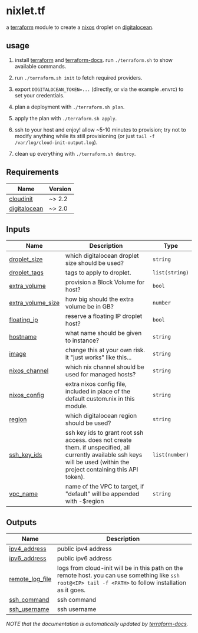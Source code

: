 # nixlet.tf

[terraform-docs]: https://terraform-docs.io
[terraform]: https://terraform.io
[digitalocean]: https://digitalocean.com
[nixos]: https://nixos.org

a [terraform] module to create a [nixos] droplet on [digitalocean].

## usage

1. install [terraform] and [terraform-docs]. run `./terraform.sh` to show available commands.

2. run `./terraform.sh init` to fetch required providers.

3. export `DIGITALOCEAN_TOKEN=...` (directly, or via the example .envrc) to set your credentials.

4. plan a deployment with `./terraform.sh plan`.

5. apply the plan with `./terraform.sh apply`.

6. ssh to your host and enjoy! allow ~5-10 minutes to provision; try not to modify anything while its still provisioning (or just `tail -f /var/log/cloud-init-output.log`).

7. clean up everything with `./terraform.sh destroy`.

<!-- BEGIN_TF_DOCS -->
## Requirements

| Name | Version |
|------|---------|
| <a name="requirement_cloudinit"></a> [cloudinit](#requirement\_cloudinit) | ~> 2.2 |
| <a name="requirement_digitalocean"></a> [digitalocean](#requirement\_digitalocean) | ~> 2.0 |

## Inputs

| Name | Description | Type |
|------|-------------|------|
| <a name="input_droplet_size"></a> [droplet\_size](#input\_droplet\_size) | which digitalocean droplet size should be used? | `string` |
| <a name="input_droplet_tags"></a> [droplet\_tags](#input\_droplet\_tags) | tags to apply to droplet. | `list(string)` |
| <a name="input_extra_volume"></a> [extra\_volume](#input\_extra\_volume) | provision a Block Volume for host? | `bool` |
| <a name="input_extra_volume_size"></a> [extra\_volume\_size](#input\_extra\_volume\_size) | how big should the extra volume be in GB? | `number` |
| <a name="input_floating_ip"></a> [floating\_ip](#input\_floating\_ip) | reserve a floating IP droplet host? | `bool` |
| <a name="input_hostname"></a> [hostname](#input\_hostname) | what name should be given to instance? | `string` |
| <a name="input_image"></a> [image](#input\_image) | change this at your own risk. it "just works" like this... | `string` |
| <a name="input_nixos_channel"></a> [nixos\_channel](#input\_nixos\_channel) | which nix channel should be used for managed hosts? | `string` |
| <a name="input_nixos_config"></a> [nixos\_config](#input\_nixos\_config) | extra nixos config file, included in place of the default custom.nix in this module. | `string` |
| <a name="input_region"></a> [region](#input\_region) | which digitalocean region should be used? | `string` |
| <a name="input_ssh_key_ids"></a> [ssh\_key\_ids](#input\_ssh\_key\_ids) | ssh key ids to grant root ssh access. does not create them. if unspecified, all currently available ssh keys will be used (within the  project containing this API token). | `list(number)` |
| <a name="input_vpc_name"></a> [vpc\_name](#input\_vpc\_name) | name of the VPC to target, if "default" will be appended with -$region | `string` |

## Outputs

| Name | Description |
|------|-------------|
| <a name="output_ipv4_address"></a> [ipv4\_address](#output\_ipv4\_address) | public ipv4 address |
| <a name="output_ipv6_address"></a> [ipv6\_address](#output\_ipv6\_address) | public ipv6 address |
| <a name="output_remote_log_file"></a> [remote\_log\_file](#output\_remote\_log\_file) | logs from cloud-init will be in this path on the remote host. you can use something like `ssh root@<IP> tail -f <PATH>` to follow installation as it goes. |
| <a name="output_ssh_command"></a> [ssh\_command](#output\_ssh\_command) | ssh command |
| <a name="output_ssh_username"></a> [ssh\_username](#output\_ssh\_username) | ssh username |
<!-- END_TF_DOCS -->

_NOTE that the documentation is automatically updated by [terraform-docs]._
